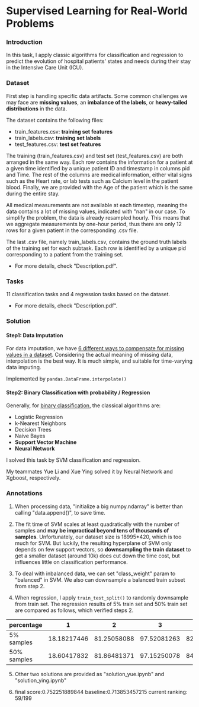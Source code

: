 # Supervised Learning for Real-World Problems 

### Introduction

In this task, I apply classic algorithms for classification and regression to predict the evolution of hospital patients' states and needs during their stay in the Intensive Care Unit (ICU). 

### Dataset
First step is handling specific data artifacts. Some common challenges we may face are **missing values**, an **imbalance of the labels**, or **heavy-tailed distributions** in the data.

The dataset contains the following files:

* train_features.csv:  **training set features**
* train_labels.csv:   **training set labels**
* test_features.csv:  **test set features**

The training (train_features.csv) and test set (test_features.csv) are both arranged in the same way. Each row contains the information for a patient at a given time identified by a unique patient ID and timestamp in columns pid and Time. The rest of the columns are medical information, either vital signs such as the Heart rate, or lab tests such as Calcium level in the patient blood. Finally, we are provided with the Age of the patient which is the same during the entire stay.

All medical measurements are not available at each timestep, meaning the data contains a lot of missing values, indicated with "nan" in our case. To simplify the problem, the data is already resampled hourly. This means that we aggregate measurements by one-hour period, thus there are only 12 rows for a given patient in the corresponding .csv file.

The last .csv file, namely train_labels.csv, contains the ground truth labels of the training set for each subtask. Each row is identified by a unique pid corresponding to a patient from the training set.

* For more details, check "Description.pdf".

### Tasks

11 classification tasks and 4 regression tasks based on the dataset.

* For more details, check "Description.pdf".

### Solution

#### Step1: Data Imputation

For data imputation, we have [6 different ways to compensate for missing values in a dataset](https://towardsdatascience.com/6-different-ways-to-compensate-for-missing-values-data-imputation-with-examples-6022d9ca0779). Considering the actual meaning of missing data, interpolation is the best way. It is much simple, and suitable for time-varying data imputing.

Implemented by ```pandas.DataFrame.interpolate()```

#### Step2: Binary Classification with probability / Regression

Generally, for [binary classification](https://machinelearningmastery.com/types-of-classification-in-machine-learning/), the classical algorithms are:

* Logistic Regression
* k-Nearest Neighbors
* Decision Trees
* Naive Bayes
* **Support Vector Machine**
* **Neural Network**

I solved this task by SVM classification and regression. 

My teammates Yue Li and Xue Ying solved it by Neural Network and Xgboost, respectively.

### Annotations

1. When processing data, "initialize a big numpy.ndarray" is better than calling "data.append()", to save time.

2.  The fit time of SVM scales at least quadratically with the number of samples and **may be impractical beyond tens of thousands of samples**. Unfortunately, our dataset size is 18995*420, which is too much for SVM. But luckily, the resulting hyperplane of SVM only depends on few support vectors, so **downsampling the train dataset**  to get a smaller dataset (around 10k) does cut down the time cost, but influences little on classification performance.

3. To deal with inbalanced data, we can set "class_weight" param to "balanced" in SVM. We also can downsample a balanced train subset from step 2.

4.  When regression, I apply ```train_test_split()``` to randomly downsample from train set. The regression results of 5% train set and 50% train set are compared as follows, which verified steps 2.

|percentage|1|2|3|4|
|----|----|----|----|----|
|5% samples| 18.18217446|   81.25058088| 97.52081263|82.1966722 |
|50% samples | 18.60417832|   81.86481371|  97.15250078 | 84.6593394 |

5. Other two solutions are provided as "solution_yue.ipynb" and "solution_ying.ipynb"

6. final score:0.752251889844
baseline:0.713853457215
current ranking: 59/199






